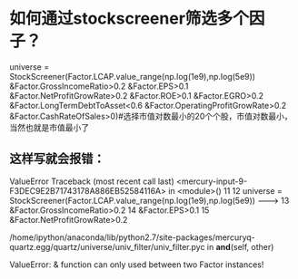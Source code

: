 # 如何通过stockscreener筛选多个因子？

universe = StockScreener(Factor.LCAP.value_range(np.log(1e9),np.log(5e9))
                        &Factor.GrossIncomeRatio&gt;0.2
                        &Factor.EPS&gt;0.1
                        &Factor.NetProfitGrowRate&gt;0.2
                        &Factor.ROE&gt;0.1
                        &Factor.EGRO&gt;0.2
                        &Factor.LongTermDebtToAsset&lt;0.6
                        &Factor.OperatingProfitGrowRate&gt;0.2
                        &Factor.CashRateOfSales&gt;0)#选择市值对数最小的20个个股，市值对数最小，当然也就是市值最小了
                        
这样写就会报错：
-----------------------------------------------------------------------
ValueError                                Traceback (most recent call last)
&lt;mercury-input-9-F3DEC9E2B71743178A886EB52584116A&gt; in &lt;module&gt;()
     11 
     12 universe = StockScreener(Factor.LCAP.value_range(np.log(1e9),np.log(5e9))
---&gt; 13                         &Factor.GrossIncomeRatio&gt;0.2
     14                         &Factor.EPS&gt;0.1
     15                         &Factor.NetProfitGrowRate&gt;0.2

/home/ipython/anaconda/lib/python2.7/site-packages/mercuryq-quartz.egg/quartz/universe/univ_filter/univ_filter.pyc in __and__(self, other)

ValueError: & function can only used between two Factor instances!